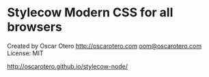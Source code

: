 Stylecow
Modern CSS for all browsers
===========================

Created by Oscar Otero <http://oscarotero.com> <oom@oscarotero.com>
License: MIT

http://oscarotero.github.io/stylecow-node/
